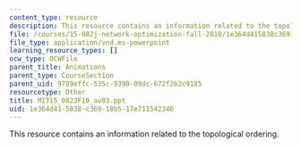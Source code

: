 ```yaml
---
content_type: resource
description: This resource contains an information related to the topological ordering.
file: /courses/15-082j-network-optimization-fall-2010/1e364d415838c36918b517e711542346_MIT15_082JF10_av03.ppt
file_type: application/vnd.ms-powerpoint
learning_resource_types: []
ocw_type: OCWFile
parent_title: Animations
parent_type: CourseSection
parent_uid: 9789effc-535c-9390-09dc-672f2b2c9185
resourcetype: Other
title: MIT15_082JF10_av03.ppt
uid: 1e364d41-5838-c369-18b5-17e711542346
---
```

This resource contains an information related to the topological ordering.